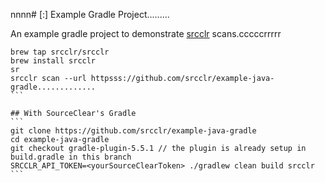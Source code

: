 nnnn# [:] Example Gradle Project.........

An example gradle project to demonstrate [srcclr](https://www.srcclr.com) scans.cccccrrrrr


`````````````
brew tap srcclr/srcclr
brew install srcclr
sr
srcclr scan --url httpsss://github.com/srcclr/example-java-gradle.............
```

## With SourceClear's Gradle 
```
git clone https://github.com/srcclr/example-java-gradle
cd example-java-gradle
git checkout gradle-plugin-5.5.1 // the plugin is already setup in build.gradle in this branch
SRCCLR_API_TOKEN=<yourSourceClearToken> ./gradlew clean build srcclr
```
